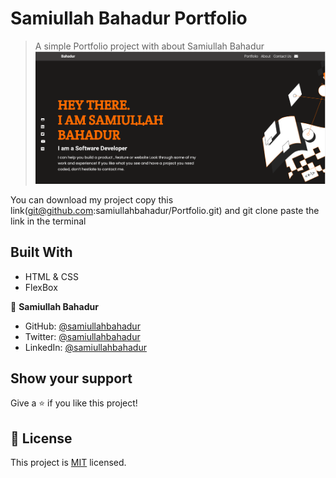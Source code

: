 # Samiullah Bahadur Portfolio

> A simple Portfolio project with about Samiullah Bahadur
> ![screenshot](./image/screenshot.PNG)

You can download my project copy this link(git@github.com:samiullahbahadur/Portfolio.git) and git clone paste the link in the terminal

## Built With

- HTML & CSS
- FlexBox

👤 **Samiullah Bahadur**

- GitHub: [@samiullahbahadur](https://github.com/samiullahbahadur)
- Twitter: [@samiullahbahadur](https://twitter.com/@Samiull88496331)
- LinkedIn: [@samiullahbahadur](https://linkedin.com/in/samiullah-bahadur-a1b053149/)

## Show your support

Give a ⭐️ if you like this project!

## 📝 License

This project is [MIT](LICENSE.md) licensed.
